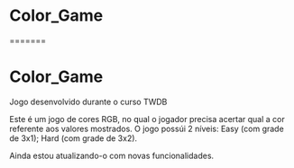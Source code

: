 # Color_Game
=======
# Color_Game
Jogo desenvolvido durante o curso TWDB

Este é um jogo de cores RGB, no qual o jogador precisa acertar qual a cor referente aos valores mostrados.
O jogo possúi 2 níveis: Easy (com grade de 3x1); Hard (com grade de 3x2).

Ainda estou atualizando-o com novas funcionalidades.
